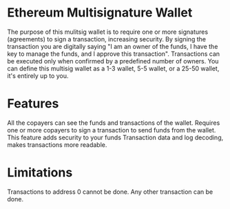# Ethereum Multisignature Wallet
The purpose of this mulitsig wallet is to require one or more signatures (agreements) to sign a transaction, increasing security. 
By signing the transaction you are digitally saying "I am an owner of the funds, I have the key to manage the funds, and I approve 
this transaction". Transactions can be executed only when confirmed by a predefined number of owners.
You can define this multisig wallet as a 1-3 wallet, 5-5 wallet, or a 25-50 wallet, it's entirely  up to you.

# Features
All the copayers can see the funds and transactions of the wallet.
Requires one or more copayers to sign a transaction to send funds from the wallet. This feature adds security to your funds
Transaction data and log decoding, makes transactions more readable.

# Limitations 
Transactions to address 0 cannot be done. Any other transaction can be done.
